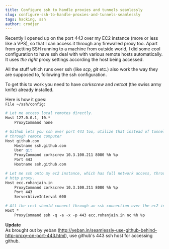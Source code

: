 ```yaml
---
title: Configure ssh to handle proxies and tunnels seamlessly 
slug: configure-ssh-to-handle-proxies-and-tunnels-seamlessly 
tags: hacking, ssh 
author: crodjer 
---
```


Recently I opened up on the port *443* over my EC2 instance (more or less like
a VPS), so that I can access it through any firewalled proxy too. Apart from
getting SSH running to a machine from outside world, I did some cool
configuration to have ssh deal with with various remote hosts automatically. It
uses *the right* proxy settings according the host being accessed.

All the stuff which runs over ssh (like *scp*, *git* etc.) also work the way
they are supposed to, following the ssh configuration.

To get this to work you need to have *corkscrew* and *netcat* (the swiss army
knife) already installed.

Here is how it goes:  
`File ~/ssh/config:`

```apache
# Let me access local remotes directly.
Host 127.0.0.1, 10.*
    ProxyCommand none

# Github lets you ssh over port 443 too, utilize that instead of tunneling
# through remote computer
Host github.com
    Hostname ssh.github.com
    User git
    ProxyCommand corkscrew 10.3.100.211 8080 %h %p
    Port 443
    Hostname ssh.github.com

# Let me ssh onto my ec2 instance, which has full network access, through a
# http proxy.
Host ecc.rohanjain.in
    ProxyCommand corkscrew 10.3.100.211 8080 %h %p
    Port 443
    ServerAliveInterval 600

# All the rest should connect through an ssh connection over the ec2 instance.
Host *
    ProxyCommand ssh -q -a -x -p 443 ecc.rohanjain.in nc %h %p
```

**Update**  
As brought out by yeban (<http://yeban.in/seamlessly-use-github-behind-http-proxy-on-port-443.html>),
use github's 443 ssh host for accessing github.
